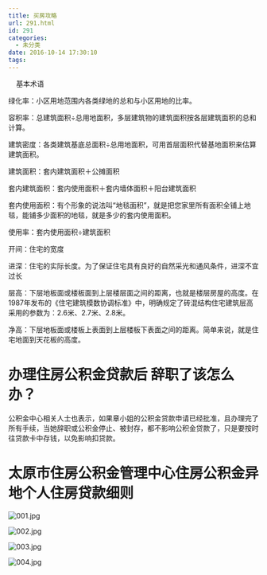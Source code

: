```yaml
---
title: 买房攻略
url: 291.html
id: 291
categories:
  - 未分类
date: 2016-10-14 17:30:10
tags:
---
```


    基本术语  

绿化率：小区用地范围内各类绿地的总和与小区用地的比率。  
  
容积率：总建筑面积÷总用地面积，多层建筑物的建筑面积按各层建筑面积的总和计算。  
  
建筑密度：各类建筑基底总面积÷总用地面积，可用首层面积代替基地面积来估算建筑面积。  
  
建筑面积：套内建筑面积＋公摊面积  
  
套内建筑面积：套内使用面积＋套内墙体面积＋阳台建筑面积  
  
套内使用面积：有个形象的说法叫“地毯面积”，就是把您家里所有面积全铺上地毯，能铺多少面积的地毯，就是多少的套内使用面积。  
  
使用率：套内使用面积÷建筑面积  
  
开间：住宅的宽度  
  
进深：住宅的实际长度。为了保证住宅具有良好的自然采光和通风条件，进深不宜过长  
  
层高：下层地板面或楼板面到上层楼层面之间的距离，也就是楼层房屋的高度。在1987年发布的《住宅建筑模数协调标准》中，明确规定了砖混结构住宅建筑层高采用的参数为：2.6米、2.7米、2.8米。  
  
净高：下层地板面或楼板上表面到上层楼板下表面之间的距离。简单来说，就是住宅地面到天花板的高度。

  

办理住房公积金贷款后 辞职了该怎么办？
===================

公积金中心相关人士也表示，如果章小姐的公积金贷款申请已经批准，且办理完了所有手续，当她辞职或公积金停止、被封存，都不影响公积金贷款了，只是要按时往贷款卡中存钱，以免影响扣贷款。

**太原市住房公积金管理中心住房公积金异地个人住房贷款细则**
===============================

![](/ueditor/php/upload/image/20161020/1476947644486228.jpg "001.jpg")

![](/ueditor/php/upload/image/20161020/1476947644500862.jpg "002.jpg")

![](/ueditor/php/upload/image/20161020/1476947645531492.jpg "003.jpg")

![](/ueditor/php/upload/image/20161020/1476947645527960.jpg "004.jpg")